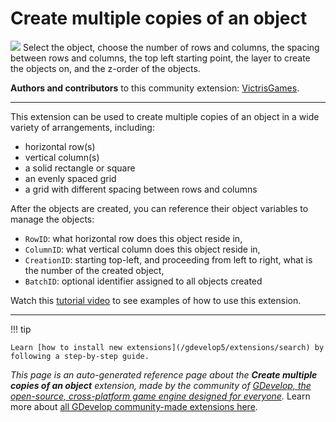 # Create multiple copies of an object

<img src="https://resources.gdevelop-app.com/assets/Icons/grid.svg" class="extension-icon"></img>
Select the object, choose the number of rows and columns, the spacing between rows and columns, the top left starting point, the layer to create the objects on, and the z-order of the objects.

**Authors and contributors** to this community extension: [VictrisGames](https://gd.games/VictrisGames).

---

This extension can be used to create multiple copies of an object in a wide variety of arrangements, including:
- horizontal row(s)
- vertical column(s)
- a solid rectangle or square
- an evenly spaced grid
- a grid with different spacing between rows and columns

After the objects are created, you can reference their object variables to manage the objects:

* `RowID`:  what horizontal row does this object reside in,
* `ColumnID`:  what vertical column does this object reside in,
* `CreationID`:  starting top-left, and proceeding from left to right, what is the number of the created object,
* `BatchID`:  optional identifier assigned to all objects created

Watch this [tutorial video](https://youtu.be/rlGSlNSRR9w) to see examples of how to use this extension.

---

!!! tip

    Learn [how to install new extensions](/gdevelop5/extensions/search) by following a step-by-step guide.

*This page is an auto-generated reference page about the **Create multiple copies of an object** extension, made by the community of [GDevelop, the open-source, cross-platform game engine designed for everyone](https://gdevelop.io/).* Learn more about [all GDevelop community-made extensions here](/gdevelop5/extensions).